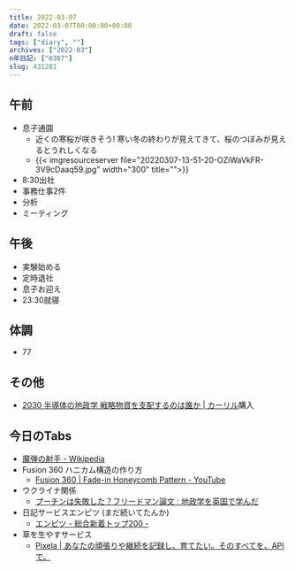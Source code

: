 ```yaml
---
title: 2022-03-07
date: 2022-03-07T00:00:00+09:00
draft: false
tags: ["diary", ""]
archives: ["2022-03"]
n年日記: ["0307"]
slug: 431281
---
```

## 午前
- 息子通園
  - 近くの寒桜が咲きそう! 寒い冬の終わりが見えてきて、桜のつぼみが見えるとうれしくなる
  - {{< imgresourceserver file="20220307-13-51-20-OZiWaVkFR-3V9cDaaq59.jpg" width="300" title="">}}
- 8:30出社
- 事務仕事2件
- 分析
- ミーティング
## 午後
- 実験始める
- 定時退社
- 息子お迎え
- 23:30就寝
## 体調
- 77
## その他
- [2030 半導体の地政学 戦略物資を支配するのは誰か | カーリル](https://calil.jp/book/4532324416)購入
## 今日のTabs
- [魔弾の射手 - Wikipedia](https://ja.wikipedia.org/wiki/%E9%AD%94%E5%BC%BE%E3%81%AE%E5%B0%84%E6%89%8B)
- Fusion 360 ハニカム構造の作り方
  - [Fusion 360 | Fade-in Honeycomb Pattern - YouTube](https://www.youtube.com/watch?v=9h3LxcqhB8Y)
- ウクライナ関係
  - [プーチンは失敗した？フリードマン論文 : 地政学を英国で学んだ](https://geopoli.exblog.jp/31016723/)
- 日記サービスエンピツ (まだ続いてたんか)
  - [エンピツ - 総合新着トップ200 -](http://www.enpitu.ne.jp/sort/new.html)
- 草を生やすサービス
  - [Pixela | あなたの頑張りや継続を記録し、育てたい。そのすべてを、APIで。](https://pixe.la/ja)
